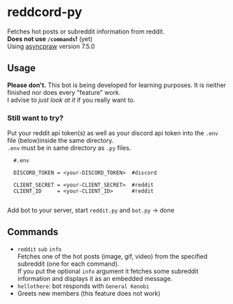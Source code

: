 # reddcord-py
Fetches hot posts or subreddit information from reddit. <br/>
**Does not use `/commands`!** (yet) <br/>
Using [asyncpraw](https://asyncpraw.readthedocs.io/en/stable/index.html) version 7.5.0
## Usage
**Please don't.** 
This bot is being developed for learning purposes. It is neither finished nor does every "feature" work. <br/>
I advise to *just look at it* if you really want to.
### Still want to try?
Put your reddit api token(s) as well as your discord api token into the `.env` file (below)inside the same directory. <br/>
`.env` must be in same directory as `.py` files. <br/>
  ```
    #.env
    
    DISCORD_TOKEN = <your-DISCORD_TOKEN>  #discord

    CLIENT_SECRET = <your-CLIENT_SECRET>  #reddit
    CLIENT_ID     = <your-CLIENT_ID>      #reddit
    
  ```
Add bot to your server, start `reddit.py` and `bot.py` &#8594; done
## Commands
- `reddit` `sub` `info` <br/>
  Fetches one of the hot posts (image, gif, video) from the specified subreddit (one for each command). <br/>
  If you put the optional `info` argument it fetches some subreddit information and displays it as an embedded message.
- `hellothere`: bot responds with `General Kenobi`
- Greets new members (this feature does not work)
